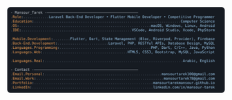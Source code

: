 <object href="https://github.com/MansourTarekMansour">
  <picture>
    <source media="(prefers-color-scheme: dark)" srcset="https://raw.githubusercontent.com/MansourTarekMansour/mansour_readme/main/dark_mode.svg">
    <img alt="Mansour's GitHub Profile README" src="https://raw.githubusercontent.com/MansourTarekMansour/mansour_readme/main/dark_mode.svg">
  </picture>
</object>

